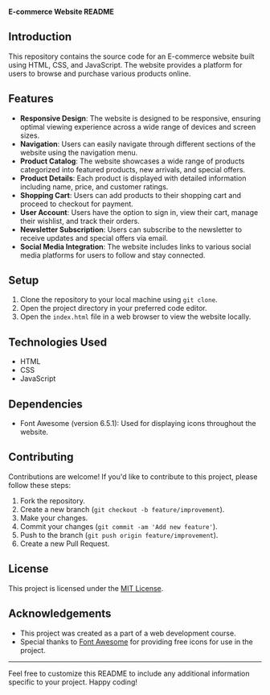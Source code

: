 
**E-commerce Website README**

## Introduction
This repository contains the source code for an E-commerce website built using HTML, CSS, and JavaScript. The website provides a platform for users to browse and purchase various products online.

## Features
- **Responsive Design**: The website is designed to be responsive, ensuring optimal viewing experience across a wide range of devices and screen sizes.
- **Navigation**: Users can easily navigate through different sections of the website using the navigation menu.
- **Product Catalog**: The website showcases a wide range of products categorized into featured products, new arrivals, and special offers.
- **Product Details**: Each product is displayed with detailed information including name, price, and customer ratings.
- **Shopping Cart**: Users can add products to their shopping cart and proceed to checkout for payment.
- **User Account**: Users have the option to sign in, view their cart, manage their wishlist, and track their orders.
- **Newsletter Subscription**: Users can subscribe to the newsletter to receive updates and special offers via email.
- **Social Media Integration**: The website includes links to various social media platforms for users to follow and stay connected.

## Setup
1. Clone the repository to your local machine using `git clone`.
2. Open the project directory in your preferred code editor.
3. Open the `index.html` file in a web browser to view the website locally.

## Technologies Used
- HTML
- CSS
- JavaScript

## Dependencies
- Font Awesome (version 6.5.1): Used for displaying icons throughout the website.

## Contributing
Contributions are welcome! If you'd like to contribute to this project, please follow these steps:
1. Fork the repository.
2. Create a new branch (`git checkout -b feature/improvement`).
3. Make your changes.
4. Commit your changes (`git commit -am 'Add new feature'`).
5. Push to the branch (`git push origin feature/improvement`).
6. Create a new Pull Request.

## License
This project is licensed under the [MIT License](LICENSE).

## Acknowledgements
- This project was created as a part of a web development course.
- Special thanks to [Font Awesome](https://fontawesome.com/) for providing free icons for use in the project.

---

Feel free to customize this README to include any additional information specific to your project. Happy coding!
